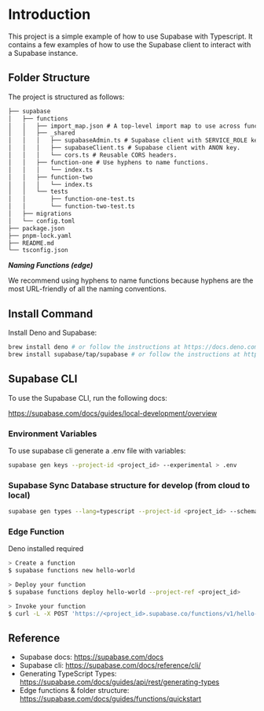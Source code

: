 # Introduction

This project is a simple example of how to use Supabase with Typescript.
It contains a few examples of how to use the Supabase client to interact with a Supabase instance.

## Folder Structure

The project is structured as follows:

```txt
├── supabase
│   ├── functions
│   │   ├── import_map.json # A top-level import map to use across functions.
│   │   ├── _shared
│   │   │   ├── supabaseAdmin.ts # Supabase client with SERVICE_ROLE key.
│   │   │   ├── supabaseClient.ts # Supabase client with ANON key.
│   │   │   └── cors.ts # Reusable CORS headers.
│   │   ├── function-one # Use hyphens to name functions.
│   │   │   └── index.ts
│   │   ├── function-two
│   │   │   └── index.ts
│   │   └── tests
│   │       ├── function-one-test.ts
│   │       └── function-two-test.ts
│   ├── migrations
│   └── config.toml
├── package.json
├── pnpm-lock.yaml
├── README.md
└── tsconfig.json
```

***Naming Functions (edge)***

We recommend using hyphens to name functions
because hyphens are the most URL-friendly of all the naming conventions.

## Install Command

Install Deno and Supabase:

```bash
brew install deno # or follow the instructions at https://docs.deno.com/runtime/
brew install supabase/tap/supabase # or follow the instructions at https://supabase.com/docs/guides/local-development/cli/getting-started
```

## Supabase CLI

To use the Supabase CLI, run the following docs:

<https://supabase.com/docs/guides/local-development/overview>

### Environment Variables

To use supabase cli generate a .env file with variables:

```bash
supabase gen keys --project-id <project_id> --experimental > .env
```

### Supabase Sync Database structure for develop (from cloud to local)

```bash
supabase gen types --lang=typescript --project-id <project_id> --schema public > supabase/databases/database.types.ts
```

### Edge Function

Deno installed required

```bash
> Create a function
$ supabase functions new hello-world

> Deploy your function
$ supabase functions deploy hello-world --project-ref <project_id>

> Invoke your function
$ curl -L -X POST 'https://<project_id>.supabase.co/functions/v1/hello-world' -H 'Authorization: Bearer [YOUR ANON KEY]' --data '{"name":"Functions"}'
```

## Reference

- Supabase docs: <https://supabase.com/docs>
- Supabase cli: <https://supabase.com/docs/reference/cli/>
- Generating TypeScript Types: <https://supabase.com/docs/guides/api/rest/generating-types>
- Edge functions & folder structure: <https://supabase.com/docs/guides/functions/quickstart>
